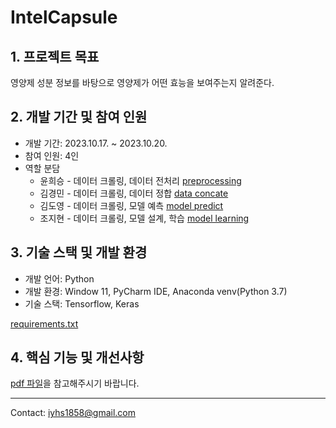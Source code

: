 # IntelCapsule

## 1. 프로젝트 목표

영양제 성분 정보를 바탕으로 영양제가 어떤 효능을 보여주는지 알려준다.

## 2. 개발 기간 및 참여 인원

* 개발 기간: 2023.10.17. ~ 2023.10.20.
* 참여 인원: 4인
* 역할 분담
  * 윤희승 - 데이터 크롤링, 데이터 전처리 [preprocessing](./03_preprocesing.py)
  * 김경민 - 데이터 크롤링, 데이터 정합 [data concate](./02_data_concat.py)
  * 김도영 - 데이터 크롤링, 모델 예측 [model predict](./05_model_predict.py)
  * 조지현 - 데이터 크롤링, 모델 설계, 학습 [model learning](./04_model_learning.py) 

## 3. 기술 스택 및 개발 환경

* 개발 언어: Python
* 개발 환경: Window 11, PyCharm IDE, Anaconda venv(Python 3.7)
* 기술 스택: Tensorflow, Keras

[requirements.txt](./requirements.txt)

## 4. 핵심 기능 및 개선사항

[pdf 파일](IntelCapsule-최종.pdf)을 참고해주시기 바랍니다.

---

Contact: <iyhs1858@gmail.com> 
